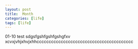 ```yaml
---
layout: post
title:  Month
categories: [life]
tags: [life]
---
```


01-10
test
sdgsfgshfgshfgshgfxv
xcvxjvhjxhvjxhhcccccccccccccccccccccccccccccccccccccccc


